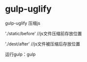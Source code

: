 # gulp-uglify
gulp-uglify 压缩js

'./static/before'  //js文件压缩前存放位置

'./dest/after'  //js文件被压缩后存放位置

运行gulp：gulp

